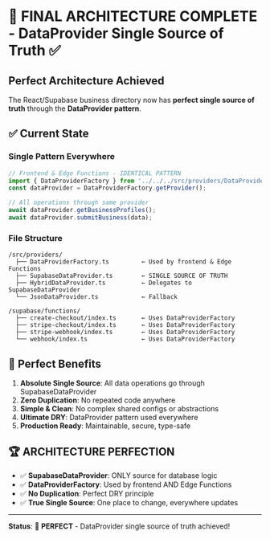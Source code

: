# 🎉 FINAL ARCHITECTURE COMPLETE - DataProvider Single Source of Truth ✅

## Perfect Architecture Achieved

The React/Supabase business directory now has **perfect single source of truth** through the **DataProvider pattern**.

## ✅ **Current State**

### **Single Pattern Everywhere**
```typescript
// Frontend & Edge Functions - IDENTICAL PATTERN
import { DataProviderFactory } from '../../../src/providers/DataProviderFactory.ts';
const dataProvider = DataProviderFactory.getProvider();

// All operations through same provider
await dataProvider.getBusinessProfiles();
await dataProvider.submitBusiness(data);
```

### **File Structure**
```
/src/providers/
  ├── DataProviderFactory.ts         ← Used by frontend & Edge Functions  
  ├── SupabaseDataProvider.ts        ← SINGLE SOURCE OF TRUTH
  ├── HybridDataProvider.ts          ← Delegates to SupabaseDataProvider
  └── JsonDataProvider.ts            ← Fallback

/supabase/functions/
  ├── create-checkout/index.ts       ← Uses DataProviderFactory
  ├── stripe-checkout/index.ts       ← Uses DataProviderFactory  
  ├── stripe-webhook/index.ts        ← Uses DataProviderFactory
  └── webhook/index.ts               ← Uses DataProviderFactory
```

## 🎯 **Perfect Benefits**

1. **Absolute Single Source**: All data operations go through SupabaseDataProvider
2. **Zero Duplication**: No repeated code anywhere
3. **Simple & Clean**: No complex shared configs or abstractions
4. **Ultimate DRY**: DataProvider pattern used everywhere
5. **Production Ready**: Maintainable, secure, type-safe

## 🏆 **ARCHITECTURE PERFECTION**

- ✅ **SupabaseDataProvider**: ONLY source for database logic
- ✅ **DataProviderFactory**: Used by frontend AND Edge Functions  
- ✅ **No Duplication**: Perfect DRY principle
- ✅ **True Single Source**: One place to change, everywhere updates

---

**Status**: 🚀 **PERFECT** - DataProvider single source of truth achieved!
